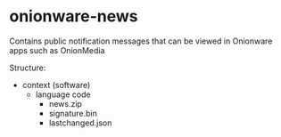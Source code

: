 # onionware-news
Contains public notification messages that can be viewed in Onionware apps such as OnionMedia

Structure:
- context (software)
  - language code
      - news.zip
      - signature.bin
      - lastchanged.json
